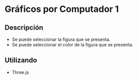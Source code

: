 # Gráficos por Computador 1

## Descripción
- Se puede seleccionar la figura que se presenta.
- Se puede seleccionar el color de la figura que se presenta.

## Utilizando
- Three.js 
